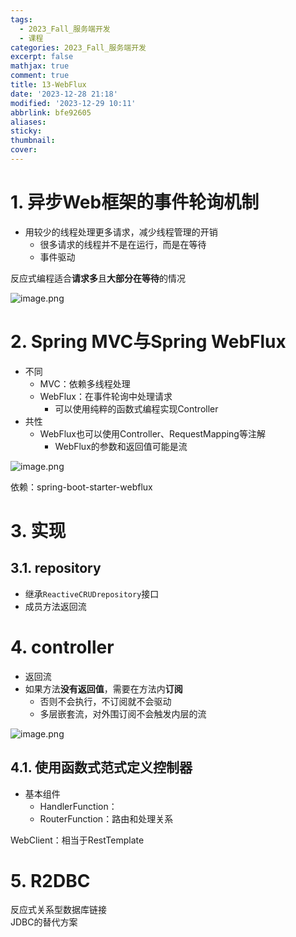 ```yaml
---
tags:
  - 2023_Fall_服务端开发
  - 课程
categories: 2023_Fall_服务端开发
excerpt: false
mathjax: true
comment: true
title: 13-WebFlux
date: '2023-12-28 21:18'
modified: '2023-12-29 10:11'
abbrlink: bfe92605
aliases:
sticky:
thumbnail:
cover:
---
```


# 1. 异步Web框架的事件轮询机制

- 用较少的线程处理更多请求，减少线程管理的开销
	- 很多请求的线程并不是在运行，而是在等待
	- 事件驱动

反应式编程适合**请求多**且**大部分在等待**的情况

![image.png](https://chillcharlie-img.oss-cn-hangzhou.aliyuncs.com/image%2F2023%2F12%2F07%2F18-52-05-3d823dafa4673e8da18904eae9cbd7f0-20231207185204-00c0c0.png)

# 2. Spring MVC与Spring WebFlux

- 不同
	- MVC：依赖多线程处理
	- WebFlux：在事件轮询中处理请求
		- 可以使用纯粹的函数式编程实现Controller
- 共性
	- WebFlux也可以使用Controller、RequestMapping等注解
		- WebFlux的参数和返回值可能是流

![image.png](https://chillcharlie-img.oss-cn-hangzhou.aliyuncs.com/image%2F2023%2F12%2F07%2F19-00-35-8e48541635a29f83c6e89b87c0f1ee0d-20231207190034-169096.png)

依赖：spring-boot-starter-webflux

# 3. 实现

## 3.1. repository

- 继承`ReactiveCRUDrepository`接口
- 成员方法返回流

# 4. controller

- 返回流
- 如果方法**没有返回值**，需要在方法内**订阅**
	- 否则不会执行，不订阅就不会驱动
	- 多层嵌套流，对外围订阅不会触发内层的流

![image.png](https://chillcharlie-img.oss-cn-hangzhou.aliyuncs.com/image%2F2023%2F12%2F07%2F19-18-18-1741f90e8a645b889a8b9171efa080c4-20231207191818-e018d8.png)

## 4.1. 使用函数式范式定义控制器

- 基本组件
	- HandlerFunction：
	- RouterFunction：路由和处理关系

WebClient：相当于RestTemplate

# 5. R2DBC

反应式关系型数据库链接  
JDBC的替代方案
